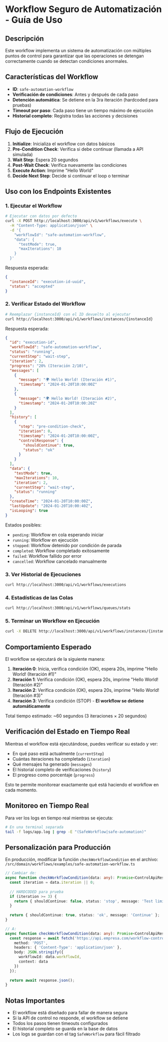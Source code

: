 # Workflow Seguro de Automatización - Guía de Uso

## Descripción

Este workflow implementa un sistema de automatización con múltiples puntos de control para garantizar que las operaciones se detengan correctamente cuando se detectan condiciones anormales.

## Características del Workflow

- **ID**: `safe-automation-workflow`
- **Verificación de condiciones**: Antes y después de cada paso
- **Detención automática**: Se detiene en la 3ra iteración (hardcoded para pruebas)
- **Timeout por paso**: Cada paso tiene un tiempo máximo de ejecución
- **Historial completo**: Registra todas las acciones y decisiones

## Flujo de Ejecución

1. **Initialize**: Inicializa el workflow con datos básicos
2. **Pre-Condition Check**: Verifica si debe continuar (llamada a API simulada)
3. **Wait Step**: Espera 20 segundos
4. **Post-Wait Check**: Verifica nuevamente las condiciones
5. **Execute Action**: Imprime "Hello World"
6. **Decide Next Step**: Decide si continuar el loop o terminar

## Uso con los Endpoints Existentes

### 1. Ejecutar el Workflow

```bash
# Ejecutar con datos por defecto
curl -X POST http://localhost:3000/api/v1/workflows/execute \
  -H "Content-Type: application/json" \
  -d '{
    "workflowId": "safe-automation-workflow",
    "data": {
      "testMode": true,
      "maxIterations": 10
    }
  }'
```

Respuesta esperada:
```json
{
  "instanceId": "execution-id-uuid",
  "status": "accepted"
}
```

### 2. Verificar Estado del Workflow

```bash
# Reemplazar {instanceId} con el ID devuelto al ejecutar
curl http://localhost:3000/api/v1/workflows/instances/{instanceId}
```

Respuesta esperada:
```json
{
  "id": "execution-id",
  "workflowId": "safe-automation-workflow",
  "status": "running",
  "currentStep": "wait-step",
  "iteration": 2,
  "progress": "20% (Iteración 2/10)",
  "messages": [
    {
      "message": "🌍 Hello World! (Iteración #1)",
      "timestamp": "2024-01-20T10:00:00Z"
    },
    {
      "message": "🌍 Hello World! (Iteración #2)",
      "timestamp": "2024-01-20T10:00:20Z"
    }
  ],
  "history": [
    {
      "step": "pre-condition-check",
      "iteration": 0,
      "timestamp": "2024-01-20T10:00:00Z",
      "controlResponse": {
        "shouldContinue": true,
        "status": "ok"
      }
    }
  ],
  "data": {
    "testMode": true,
    "maxIterations": 10,
    "iteration": 2,
    "currentStep": "wait-step",
    "status": "running"
  },
  "createTime": "2024-01-20T10:00:00Z",
  "lastUpdate": "2024-01-20T10:00:40Z",
  "isLooping": true
}
```

Estados posibles:
- `pending`: Workflow en cola esperando iniciar
- `running`: Workflow en ejecución
- `stopped`: Workflow detenido por condición de parada
- `completed`: Workflow completado exitosamente
- `failed`: Workflow fallido por error
- `cancelled`: Workflow cancelado manualmente

### 3. Ver Historial de Ejecuciones

```bash
curl http://localhost:3000/api/v1/workflows/executions
```

### 4. Estadísticas de las Colas

```bash
curl http://localhost:3000/api/v1/workflows/queues/stats
```

### 5. Terminar un Workflow en Ejecución

```bash
curl -X DELETE http://localhost:3000/api/v1/workflows/instances/{instanceId}
```

## Comportamiento Esperado

El workflow se ejecutará de la siguiente manera:

1. **Iteración 0**: Inicia, verifica condición (OK), espera 20s, imprime "Hello World! (Iteración #1)"
2. **Iteración 1**: Verifica condición (OK), espera 20s, imprime "Hello World! (Iteración #2)"
3. **Iteración 2**: Verifica condición (OK), espera 20s, imprime "Hello World! (Iteración #3)"
4. **Iteración 3**: Verifica condición (STOP) - **El workflow se detiene automáticamente**

Total tiempo estimado: ~60 segundos (3 iteraciones × 20 segundos)

## Verificación del Estado en Tiempo Real

Mientras el workflow está ejecutándose, puedes verificar su estado y ver:
- En qué paso está actualmente (`currentStep`)
- Cuántas iteraciones ha completado (`iteration`)
- Qué mensajes ha generado (`messages`)
- El historial completo de verificaciones (`history`)
- El progreso como porcentaje (`progress`)

Esto te permite monitorear exactamente qué está haciendo el workflow en cada momento.

## Monitoreo en Tiempo Real

Para ver los logs en tiempo real mientras se ejecuta:

```bash
# En una terminal separada
tail -f logs/app.log | grep -E "(SafeWorkflow|safe-automation)"
```

## Personalización para Producción

En producción, modificar la función `checkWorkflowCondition` en el archivo:
`/src/domain/workflows/examples/safe-automation-workflow.ts`

```typescript
// Cambiar de:
async function checkWorkflowCondition(data: any): Promise<ControlApiResponse> {
  const iteration = data.iteration || 0;
  
  // HARDCODED para prueba
  if (iteration >= 3) {
    return { shouldContinue: false, status: 'stop', message: 'Test limit' };
  }
  
  return { shouldContinue: true, status: 'ok', message: 'Continue' };
}

// A:
async function checkWorkflowCondition(data: any): Promise<ControlApiResponse> {
  const response = await fetch('https://api.empresa.com/workflow-control', {
    method: 'POST',
    headers: { 'Content-Type': 'application/json' },
    body: JSON.stringify({ 
      workflowId: data.workflowId, 
      context: data 
    })
  });
  
  return await response.json();
}
```

## Notas Importantes

- El workflow está diseñado para fallar de manera segura
- Si la API de control no responde, el workflow se detiene
- Todos los pasos tienen timeouts configurados
- El historial completo se guarda en la base de datos
- Los logs se guardan con el tag `SafeWorkflow` para fácil filtrado
